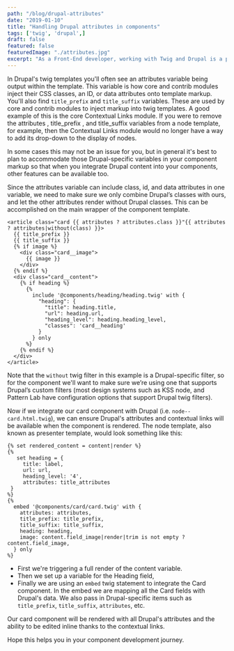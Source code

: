 ```yaml
---
path: "/blog/drupal-attributes"
date: "2019-01-10"
title: "Handling Drupal attributes in components"
tags: ['twig', 'drupal',]
draft: false
featured: false
featuredImage: "./attributes.jpg"
excerpt: "As a Front-End developer, working with Twig and Drupal is a pretty liberating thing which presents all kinds of posibilies, but it can also open the doors to breaking things Drupal counts on."
---
```


In Drupal's twig templates you'll often see an attributes variable being output within the template. This variable is how core and contrib modules inject their CSS classes, an ID, or data attributes onto template markup. You'll also find `title_prefix` and `title_suffix` variables. These are used by core and contrib modules to inject markup into twig templates. A good example of this is the core Contextual Links module. If you were to remove the attributes , title_prefix , and title_suffix variables from a node template, for example, then the Contextual Links module would no longer have a way to add its drop-down to the display of nodes.

In some cases this may not be an issue for you, but in general it's best to plan to accommodate those Drupal-specific variables in your component markup so that when you integrate Drupal content into your components, other features can be available too.

Since the attributes variable can include class, id, and data attributes in one variable, we need to make sure we only combine Drupal’s classes with ours, and let the other attributes render without Drupal classes. This can be accomplished on the main wrapper of the component template.

```
<article class="card {{ attributes ? attributes.class }}"{{ attributes ? attributes|without(class) }}>
  {{ title_prefix }}
  {{ title_suffix }}
  {% if image %}
    <div class="card__image">
      {{ image }}
    </div>
  {% endif %}
  <div class="card__content">
    {% if heading %}
      {%
        include '@components/heading/heading.twig' with {
          "heading": {
            "title": heading.title,
            "url": heading.url,
            "heading_level": heading.heading_level,
            "classes": 'card__heading'
          }
        } only
      %}
    {% endif %}
  </div>
</article>
```

Note that the `without` twig filter in this example is a Drupal-specific filter, so for the component we'll want to make sure we’re using one that supports Drupal’s custom filters (most design systems such as KSS node, and Pattern Lab have configuration options that support Drupal twig filters).

Now if we integrate our card component with Drupal (i.e. `node--card.html.twig`), we can ensure Drupal's attributes and contextual links will be available when the component is rendered.  The node template, also known as presenter template, would look something like this:

```
{% set rendered_content = content|render %}
{%
   set heading = {
     title: label,
     url: url,
     heading_level: '4',
     attributes: title_attributes
 }
%}
{%
  embed '@components/card/card.twig' with {
    attributes: attributes,
    title_prefix: title_prefix,
    title_suffix: title_suffix,
    heading: heading,
    image: content.field_image|render|trim is not empty ? content.field_image,
  } only
%}
```

* First we're triggering a full render of the content variable.
* Then we set up a variable for the Heading field,
* Finally we are using an `embed` twig statement to integrate the Card component. In the embed we are mapping all the Card fields with Drupal's data. We also pass in Drupal-specific items such as `title_prefix`, `title_suffix`, `attributes`, etc.


Our card component will be rendered with all Drupal's attributes and the ability to be edited inline thanks to the contextual links.

Hope this helps you in your component development journey.
